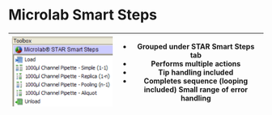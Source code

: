 # Microlab Smart Steps

| <img src="../../../.gitbook/assets/image (30) (1) (1) (1) (1) (1).png" alt="" data-size="original"> | <ul><li>Grouped under STAR Smart Steps tab </li><li>Performs multiple actions </li><li>Tip handling included </li><li>Completes sequence (looping included) Small range of error handling</li></ul> |
| --------------------------------------------------------------------------------------------------- | --------------------------------------------------------------------------------------------------------------------------------------------------------------------------------------------------- |
